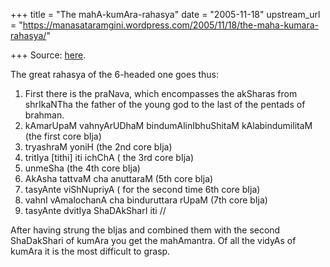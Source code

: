 +++
title = "The mahA-kumAra-rahasya"
date = "2005-11-18"
upstream_url = "https://manasataramgini.wordpress.com/2005/11/18/the-maha-kumara-rahasya/"

+++
Source: [here](https://manasataramgini.wordpress.com/2005/11/18/the-maha-kumara-rahasya/).

The great rahasya of the 6-headed one goes thus:  
1) First there is the praNava, which encompasses the akSharas from
shrIkaNTha the father of the young god to the last of the pentads of
brahman.  
2) kAmarUpaM vahnyArUDhaM bindumAlinIbhuShitaM kAlabindumilitaM (the
first core bIja)  
3) tryashraM yoniH (the 2nd core bIja)  
4) tritIya \[tithi\] iti ichChA ( the 3rd core bIja)  
5) unmeSha (the 4th core bIja)  
6) AkAsha tattvaM cha anuttaraM (5th core bIja)  
7) tasyAnte viShNupriyA ( for the second time 6th core bIja)  
8) vahnI vAmalochanA cha binduruttara rUpaM (7th core bIja)  
9) tasyAnte dvitIya ShaDAkSharI iti //

After having strung the bIjas and combined them with the second
ShaDakShari of kumAra you get the mahAmantra. Of all the vidyAs of
kumAra it is the most difficult to grasp.

